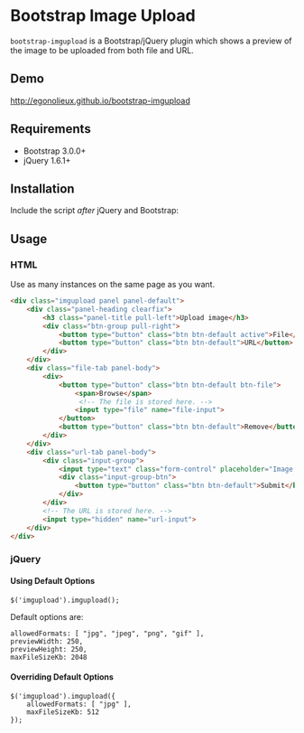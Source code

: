# Bootstrap Image Upload

`bootstrap-imgupload` is a Bootstrap/jQuery plugin which shows a preview of the image to be uploaded from both file and URL.

## Demo

http://egonolieux.github.io/bootstrap-imgupload

## Requirements

- Bootstrap 3.0.0+
- jQuery 1.6.1+

## Installation

Include the script *after* jQuery and Bootstrap:

<script type="text/javascript" src="js/jquery-1.11.3.min.js"></script>
<script type="text/javascript" src="js/bootstrap.min.js"></script>
<script type="text/javascript" src="js/bootstrap-imgupload.min.js"></script>

## Usage

### HTML

Use as many instances on the same page as you want.

```HTML
<div class="imgupload panel panel-default">
    <div class="panel-heading clearfix">
        <h3 class="panel-title pull-left">Upload image</h3>
        <div class="btn-group pull-right">
            <button type="button" class="btn btn-default active">File</button>
            <button type="button" class="btn btn-default">URL</button>
        </div>
    </div>
    <div class="file-tab panel-body">
        <div>
            <button type="button" class="btn btn-default btn-file">
                <span>Browse</span>
                 <!-- The file is stored here. -->
                <input type="file" name="file-input">
            </button>
            <button type="button" class="btn btn-default">Remove</button>
        </div>
    </div>
    <div class="url-tab panel-body">
        <div class="input-group">
            <input type="text" class="form-control" placeholder="Image URL">
            <div class="input-group-btn">
                <button type="button" class="btn btn-default">Submit</button>
            </div>
        </div>
        <!-- The URL is stored here. -->
        <input type="hidden" name="url-input">
    </div>
</div>
```

### jQuery

#### Using Default Options

```jQuery
$('imgupload').imgupload();
```

Default options are:

```jQuery
allowedFormats: [ "jpg", "jpeg", "png", "gif" ],
previewWidth: 250,
previewHeight: 250,
maxFileSizeKb: 2048
```

#### Overriding Default Options

```jQuery
$('imgupload').imgupload({
    allowedFormats: [ "jpg" ],
    maxFileSizeKb: 512
});

```
